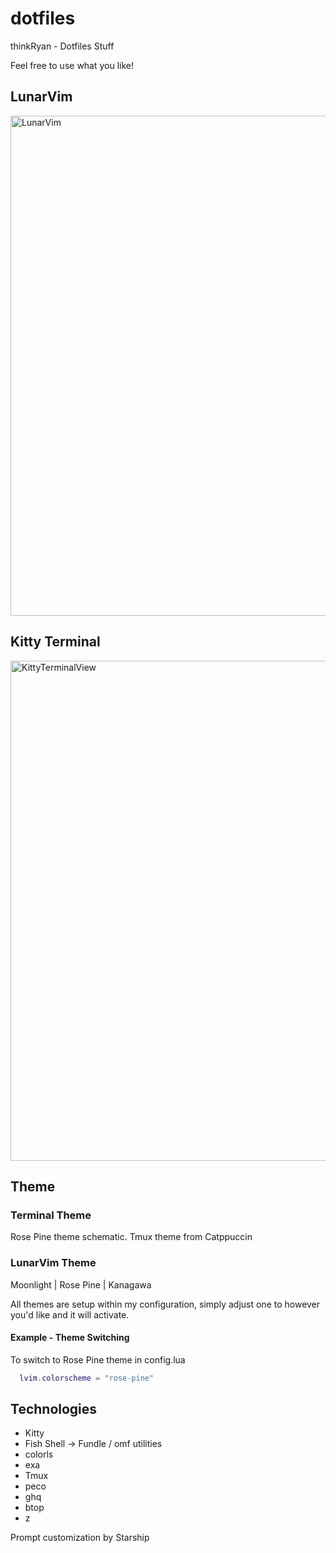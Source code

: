 # dotfiles

thinkRyan - Dotfiles Stuff

Feel free to use what you like!

## LunarVim

<img width="800" alt="LunarVim" src="https://user-images.githubusercontent.com/976858/176565501-2519d228-c58a-4841-82b5-7fce4f924e1f.png">

## Kitty Terminal

<img width="800" alt="KittyTerminalView" src="https://user-images.githubusercontent.com/976858/176565565-0878a966-ecc4-4964-9e59-25bc2c2502ff.png">

## Theme

### Terminal Theme

Rose Pine theme schematic. Tmux theme from Catppuccin

### LunarVim Theme

Moonlight | Rose Pine | Kanagawa

All themes are setup within my configuration, simply adjust one to however you'd like and it will activate.

#### Example - Theme Switching

To switch to Rose Pine theme in config.lua

```lua
  lvim.colorscheme = "rose-pine"
```

## Technologies

* Kitty
* Fish Shell -> Fundle / omf utilities
* colorls
* exa
* Tmux
* peco
* ghq
* btop
* z

Prompt customization by Starship
